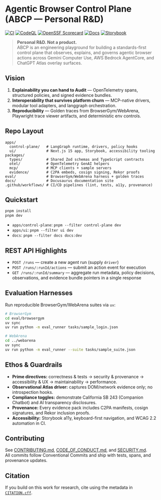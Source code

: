 # Agentic Browser Control Plane (ABCP — Personal R&D)

[![CI](https://github.com/jlov7/ABCP/actions/workflows/ci.yml/badge.svg)](../../actions/workflows/ci.yml)
[![CodeQL](https://github.com/jlov7/ABCP/actions/workflows/codeql.yml/badge.svg)](../../actions/workflows/codeql.yml)
[![OpenSSF Scorecard](https://github.com/jlov7/ABCP/actions/workflows/scorecard.yml/badge.svg)](../../actions/workflows/scorecard.yml)
[![Docs](https://github.com/jlov7/ABCP/actions/workflows/docs.yml/badge.svg)](../../actions/workflows/docs.yml)
[![Storybook](https://github.com/jlov7/ABCP/actions/workflows/storybook.yml/badge.svg)](../../actions/workflows/storybook.yml)

> **Personal R&D. Not a product.**  
> ABCP is an engineering playground for building a standards-first control plane that observes, explains, and governs agentic browser actions across Gemini Computer Use, AWS Bedrock AgentCore, and ChatGPT Atlas overlay surfaces.

## Vision

1. **Explainability you can hand to Audit** — OpenTelemetry spans, structured policies, and signed evidence bundles.
2. **Interoperability that survives platform churn** — MCP-native drivers, modular tool adapters, and langgraph orchestration.
3. **Reproducibility** — Golden traces from BrowserGym/WebArena, Playwright trace viewer artifacts, and deterministic env controls.

## Repo Layout

```
apps/
  control-plane/   # LangGraph runtime, drivers, policy hooks
  ui/              # Next.js 15 app, Storybook, accessibility tooling
packages/
  types/           # Shared Zod schemas and TypeScript contracts
  otel/            # OpenTelemetry GenAI helpers
  mcp/             # MCP clients + sample servers
  evidence/        # C2PA embeds, cosign signing, Rekor proofs
eval/              # BrowserGym/WebArena harness + golden traces
docs/              # Docusaurus documentation site
.github/workflows/ # CI/CD pipelines (lint, tests, a11y, provenance)
```

## Quickstart

```bash
pnpm install
pnpm dev
```

- `apps/control-plane`: `pnpm --filter control-plane dev`
- `apps/ui`: `pnpm --filter ui dev`
- `docs`: `pnpm --filter docs docs:dev`

## REST API Highlights

- `POST /runs` — create a new agent run (supply `driver`)
- `POST /runs/:runId/actions` — submit an action event for execution
- `GET /runs/:runId/summary` — aggregate run metadata, policy decisions, observations, and evidence bundle pointers in a single response

## Evaluation Harnesses

Run reproducible BrowserGym/WebArena suites via `uv`:

```bash
# BrowserGym
cd eval/browsergym
uv sync
uv run python -m eval_runner tasks/sample_login.json

# WebArena
cd ../webarena
uv sync
uv run python -m eval_runner --suite tasks/sample_suite.json
```

## Ethos & Guardrails

- **Prime directives:** correctness & tests → security & provenance → accessibility & UX → maintainability → performance.
- **Observational Atlas driver:** captures DOM/network evidence only; no introspection hooks.
- **Compliance toggles:** demonstrate California SB 243 (Companion Chatbot) and AI transparency disclosures.
- **Provenance:** Every evidence pack includes C2PA manifests, cosign signatures, and Rekor inclusion proofs.
- **Accessibility:** Storybook a11y, keyboard-first navigation, and WCAG 2.2 automation in CI.

## Contributing

See [CONTRIBUTING.md](CONTRIBUTING.md), [CODE_OF_CONDUCT.md](CODE_OF_CONDUCT.md), and [SECURITY.md](SECURITY.md).  
All commits follow Conventional Commits and ship with tests, spans, and provenance updates.

## Citation

If you build on this work for research, cite using the metadata in [`CITATION.cff`](CITATION.cff).
